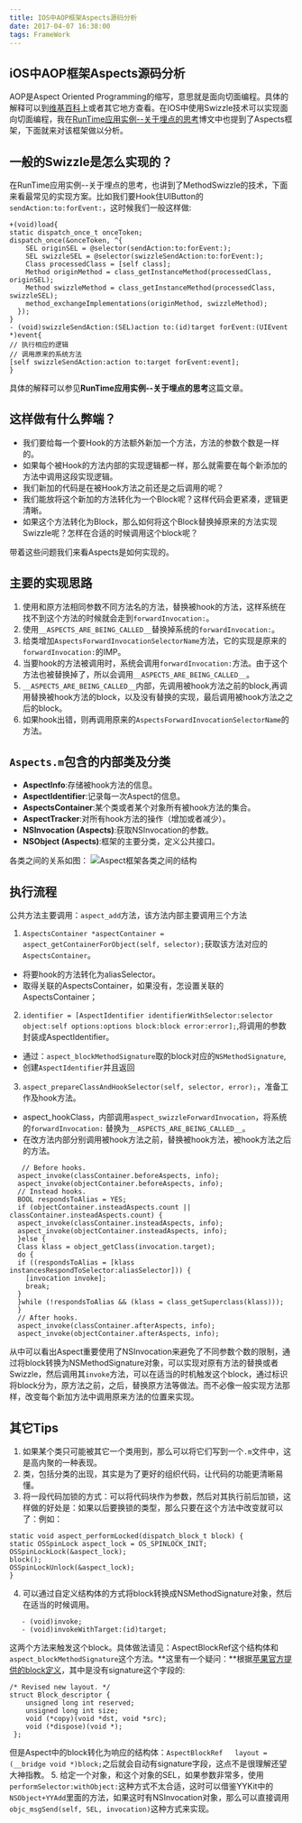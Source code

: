 ```yaml
---
title: IOS中AOP框架Aspects源码分析
date: 2017-04-07 16:38:00
tags: FrameWork
---
```


## iOS中AOP框架Aspects源码分析

AOP是Aspect Oriented Programming的缩写，意思就是面向切面编程。具体的解释可以到[维基百科](https://en.wikipedia.org/wiki/Aspect-oriented_programming)上或者其它地方查看。在IOS中使用Swizzle技术可以实现面向切面编程，我在[RunTime应用实例--关于埋点的思考](http://www.jianshu.com/p/69859d580354)博文中也提到了Aspects框架，下面就来对该框架做以分析。

## 一般的Swizzle是怎么实现的？

在RunTime应用实例--关于埋点的思考，也讲到了MethodSwizzle的技术，下面来看最常见的实现方案。比如我们要Hook住UIButton的`sendAction:to:forEvent:`，这时候我们一般这样做:

```objc
+(void)load{
static dispatch_once_t onceToken;
dispatch_once(&onceToken, ^{
    SEL originSEL = @selector(sendAction:to:forEvent:);
    SEL swizzleSEL = @selector(swizzleSendAction:to:forEvent:);
    Class processedClass = [self class];
    Method originMethod = class_getInstanceMethod(processedClass, originSEL);
    Method swizzleMethod = class_getInstanceMethod(processedClass, swizzleSEL);
    method_exchangeImplementations(originMethod, swizzleMethod);
  });
}
- (void)swizzleSendAction:(SEL)action to:(id)target forEvent:(UIEvent *)event{
// 执行相应的逻辑
// 调用原来的系统方法
[self swizzleSendAction:action to:target forEvent:event];
}
```

具体的解释可以参见**RunTime应用实例--关于埋点的思考**这篇文章。

## 这样做有什么弊端？

* 我们要给每一个要Hook的方法额外新加一个方法，方法的参数个数是一样的。
* 如果每个被Hook的方法内部的实现逻辑都一样，那么就需要在每个新添加的方法中调用这段实现逻辑。
* 我们新加的代码是在被Hook方法之前还是之后调用的呢？
* 我们能放将这个新加的方法转化为一个Block呢？这样代码会更紧凑，逻辑更清晰。
* 如果这个方法转化为Block，那么如何将这个Block替换掉原来的方法实现Swizzle呢？怎样在合适的时候调用这个block呢？

带着这些问题我们来看Aspects是如何实现的。

## 主要的实现思路

1. 使用和原方法相同参数不同方法名的方法，替换被hook的方法，这样系统在找不到这个方法的时候就会走到`forwardInvocation:`。
2. 使用`__ASPECTS_ARE_BEING_CALLED__`替换掉系统的`forwardInvocation:`。 
3. 给类增加`AspectsForwardInvocationSelectorName`方法，它的实现是原来的`forwardInvocation:`的IMP。
4. 当要hook的方法被调用时，系统会调用`forwardInvocation:`方法。由于这个方法也被替换掉了，所以会调用`__ASPECTS_ARE_BEING_CALLED__`。
5. `__ASPECTS_ARE_BEING_CALLED__`内部，先调用被hook方法之前的block,再调用替换被hook方法的block，以及没有替换的实现，最后调用被hook方法之之后的block。
6. 如果hook出错，则再调用原来的`AspectsForwardInvocationSelectorName`的方法。

## `Aspects.m`包含的内部类及分类

* **AspectInfo**:存储被hook方法的信息。
* **AspectIdentifier**:记录每一次Aspect的信息。
* **AspectsContainer**:某个类或者某个对象所有被hook方法的集合。
* **AspectTracker**:对所有hook方法的操作（增加或者减少）。
* **NSInvocation (Aspects)**:获取NSInvocation的参数。
* **NSObject (Aspects)**:框架的主要分类，定义公共接口。

各类之间的关系如图：
![Aspect框架各类之间的结构](http://upload-images.jianshu.io/upload_images/1513759-4268aad7e1e7cd89.png?imageMogr2/auto-orient/strip%7CimageView2/2/w/510)

## 执行流程

公共方法主要调用：`aspect_add`方法，该方法内部主要调用三个方法

1. `AspectsContainer *aspectContainer = aspect_getContainerForObject(self, selector);`获取该方法对应的`AspectsContainer`。
* 将要hook的方法转化为aliasSelector。
* 取得关联的AspectsContainer，如果没有，怎设置关联的AspectsContainer；
2. `identifier = [AspectIdentifier identifierWithSelector:selector object:self options:options block:block error:error];`,将调用的参数封装成AspectIdentifier。

* 通过：`aspect_blockMethodSignature`取的block对应的`NSMethodSignature`,
* 创建`AspectIdentifier`并且返回

3. `aspect_prepareClassAndHookSelector(self, selector, error);`，准备工作及hook方法。

* aspect_hookClass，内部调用`aspect_swizzleForwardInvocation`，将系统的`forwardInvocation:` 替换为`__ASPECTS_ARE_BEING_CALLED__`。
* 在改方法内部分别调用被hook方法之前，替换被hook方法，被hook方法之后的方法。 

```objc
   // Before hooks.  
  aspect_invoke(classContainer.beforeAspects, info);
  aspect_invoke(objectContainer.beforeAspects, info);
  // Instead hooks.
  BOOL respondsToAlias = YES;
  if (objectContainer.insteadAspects.count || classContainer.insteadAspects.count) {
  aspect_invoke(classContainer.insteadAspects, info);
  aspect_invoke(objectContainer.insteadAspects, info);
  }else {
  Class klass = object_getClass(invocation.target);
  do {
  if ((respondsToAlias = [klass instancesRespondToSelector:aliasSelector])) {
    [invocation invoke];
    break;
  }
  }while (!respondsToAlias && (klass = class_getSuperclass(klass)));
  }
  // After hooks.
  aspect_invoke(classContainer.afterAspects, info);
  aspect_invoke(objectContainer.afterAspects, info);
```

从中可以看出Aspect重要使用了NSInvocation来避免了不同参数个数的限制，通过将block转换为NSMethodSignature对象，可以实现对原有方法的替换或者Swizzle，然后调用其`invoke`方法，可以在适当的时机触发这个block，通过标识将block分为，原方法之前，之后，替换原方法等做法。而不必像一般实现方法那样，改变每个新加方法中调用原来方法的位置来实现。

## 其它Tips

1. 如果某个类只可能被其它一个类用到，那么可以将它们写到一个`.m`文件中，这是高内聚的一种表现。
2. 类，包括分类的出现，其实是为了更好的组织代码，让代码的功能更清晰易懂。
3. 将一段代码加锁的方式：可以将代码块作为参数，然后对其执行前后加锁，这样做的好处是：如果以后要换锁的类型，那么只要在这个方法中改变就可以了：例如：

```objc
static void aspect_performLocked(dispatch_block_t block) {
static OSSpinLock aspect_lock = OS_SPINLOCK_INIT;
OSSpinLockLock(&aspect_lock);
block();
OSSpinLockUnlock(&aspect_lock);
}
```

4. 可以通过自定义结构体的方式将block转换成NSMethodSignature对象，然后在适当的时候调用。

```objc
   - (void)invoke;
   - (void)invokeWithTarget:(id)target;
```

 这两个方法来触发这个block。具体做法请见：AspectBlockRef这个结构体和`aspect_blockMethodSignature`这个方法。**这里有一个疑问：**根据[苹果官方提供的block定义](https://llvm.org/svn/llvm-project/compiler-rt/tags/Apple/Libcompiler_rt-10/BlocksRuntime/Block_private.h)，其中是没有signature这个字段的:

```objc
/* Revised new layout. */
struct Block_descriptor {
    unsigned long int reserved;
    unsigned long int size;
    void (*copy)(void *dst, void *src);
    void (*dispose)(void *);
 };
```

 但是Aspect中的block转化为响应的结构体：`AspectBlockRef   layout = (__bridge void *)block;`之后就会自动有signature字段，这点不是很理解还望大神指教。
5.  给定一个对象，和这个对象的SEL，如果参数非常多，使用`performSelector:withObject:`这种方式不太合适，这时可以借鉴YYKit中的`NSObject+YYAdd`里面的方法，如果这时有NSInvocation对象，那么可以直接调用`objc_msgSend(self, SEL, invocation)`这种方式来实现。